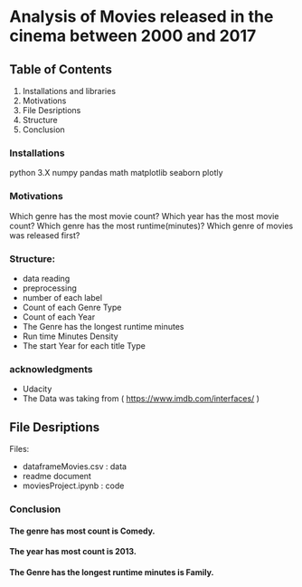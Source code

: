 # Analysis of Movies released in the cinema between 2000 and 2017

## Table of Contents
1. Installations and libraries
2. Motivations
3. File Desriptions
4. Structure
5. Conclusion

### Installations
python 3.X
numpy
pandas
math
matplotlib
seaborn
plotly

### Motivations
Which genre has the most movie count?
Which year has the most movie count?
Which genre has the most runtime(minutes)?
Which genre of movies was released first?

### Structure:
- data reading
- preprocessing
- number of each label
- Count of each Genre Type
- Count of each Year
- The Genre has the longest runtime minutes
- Run time Minutes Density
- The start Year for each title Type

### acknowledgments
- Udacity 
- The Data was taking from ( https://www.imdb.com/interfaces/ )

## File Desriptions
Files:
- dataframeMovies.csv : data
- readme document
- moviesProject.ipynb : code

### Conclusion

#### The genre has most count is Comedy.

#### The year has most count is 2013.

#### The Genre has the longest runtime minutes is Family.

